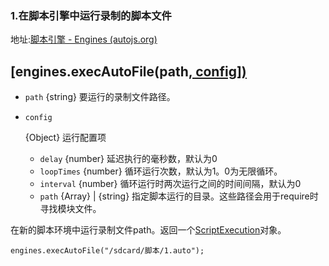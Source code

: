### 1.在脚本引擎中运行录制的脚本文件

地址:[脚本引擎 - Engines (autojs.org)](https://pro.autojs.org/docs/#/zh-cn/engines?id=enginesexecautofilepath-config)

## [engines.execAutoFile(path[, config\])](https://pro.autojs.org/docs/#/zh-cn/engines?id=enginesexecautofilepath-config)

- `path` {string} 要运行的录制文件路径。

- ```
  config
  ```

   

  {Object} 运行配置项

  - `delay` {number} 延迟执行的毫秒数，默认为0
  - `loopTimes` {number} 循环运行次数，默认为1。0为无限循环。
  - `interval` {number} 循环运行时两次运行之间的时间间隔，默认为0
  - `path` {Array} | {string} 指定脚本运行的目录。这些路径会用于require时寻找模块文件。

在新的脚本环境中运行录制文件path。返回一个[ScriptExecution](https://pro.autojs.org/docs/#/zh-cn/engines?id=scriptexecution)对象。

```
engines.execAutoFile("/sdcard/脚本/1.auto");
```

